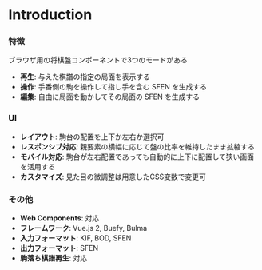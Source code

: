 # Introduction

### 特徴

ブラウザ用の将棋盤コンポーネントで3つのモードがある

* **再生**: 与えた棋譜の指定の局面を表示する
* **操作**: 手番側の駒を操作して指し手を含む SFEN を生成する
* **編集**: 自由に局面を動かしてその局面の SFEN を生成する

### UI

* **レイアウト**: 駒台の配置を上下か左右か選択可
* **レスポンシブ対応**: 親要素の横幅に応じて盤の比率を維持したまま拡縮する
* **モバイル対応**: 駒台が左右配置であっても自動的に上下に配置して狭い画面を活用する
* **カスタマイズ**: 見た目の微調整は用意したCSS変数で変更可

### その他

* **Web Components**: 対応
* **フレームワーク**: Vue.js 2, Buefy, Bulma
* **入力フォーマット**: KIF, BOD, SFEN
* **出力フォーマット**: SFEN
* **駒落ち棋譜再生**: 対応

